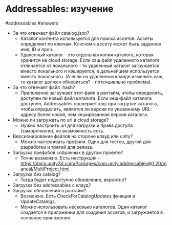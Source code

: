 # Addressables: изучение
#addressables #answers

- За что отвечает файл catalog.json?
	- Каталог контента используется для поиска ассетов. Ассеты определяет по ключам. Ключом к ассету может быть заданное имя, ID и проч. 
	- Удаленный каталог - это отдельная копия каталога, которая хранится на cloud storage. Если хэш файл удаленного каталога отличается от локального - то удаленный каталог загружается вместо локального и кэшируется, в дальнейшем используется вместо локального. (А если на удаленном клайде изменить хэш, то каталог должен обновиться? - потенциально проблема).
- За что отвечает файл .hash?
	- Приложение загружает этот файл в рантайм, чтобы определить, доступен ли новый файл каталога. Если хеш-файл каталога доступен, Addressables проверяет хэш при загрузке каталога, чтобы определить, является ли версия по указанному URL-адресу более новой, чем кешированная версия каталога.
- Можно ли загружать по url в cloud storage?
	- Нужно настроить url для загрузки и права доступа (замороченно), но возможность есть.
- Версионирование файлов на стороне клауд или unity?
	- Можно настраивать профили. Один для тестов, другой для разработки и третий для релиза.
- Загрузка префабов собранных в другом проекте?
	- Точно возможно. Есть инструкция - https://docs.unity3d.com/Packages/com.unity.addressables@1.20/manual/MultiProject.html.
- Загрузка без catalog?
	- Тогда будет недоступно обновление, вероятно?
- Загрузка без addressables с клауд?
- Загрузка обновлений в рантайм?
	- Возможно. Есть CheckForCatalogUpdates функция и UpdateCatalogs.
	- Можно использовать несколько каталогов. Один каталог создаётся в приложении для создания ассетов, и загружается в основное приложение.